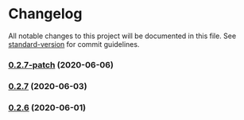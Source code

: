 # Changelog

All notable changes to this project will be documented in this file. See [standard-version](https://github.com/conventional-changelog/standard-version) for commit guidelines.

### [0.2.7-patch](https://github.com/feryardiant/wpdev/compare/v0.2.7...v0.2.7-patch) (2020-06-06)

### [0.2.7](https://github.com/feryardiant/wpdev/compare/v0.2.6...v0.2.7) (2020-06-03)

### [0.2.6](https://github.com/feryardiant/wpdev/compare/v0.2.5...v0.2.6) (2020-06-01)
